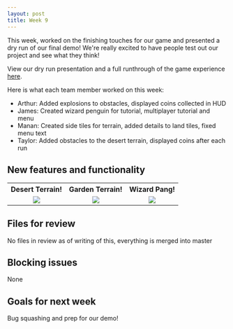 ```yaml
---
layout: post
title: Week 9
---
```

This week, worked on the finishing touches for our game and presented a dry run of our final demo! We're really excited to have people test out our project and see what they think!

View our dry run presentation and a full runthrough of the game experience [here](https://docs.google.com/presentation/d/1_MOgp5UD2B7JU7egspomIFz645lXBaoMLfclOaTmxz4/edit?usp=sharing). 

Here is what each team member worked on this week:
* Arthur: Added explosions to obstacles, displayed coins collected in HUD
* James: Created wizard penguin for tutorial, multiplayer tutorial and menu
* Manan: Created side tiles for terrain, added details to land tiles, fixed menu text
* Taylor: Added obstacles to the desert terrain, displayed coins after each run
## New features and functionality

<table style="width:100%">
<tbody>
<tr>
    <th style="border: none; text-align: center;">Desert Terrain!</th>
    <th style="border: none; text-align: center;">Garden Terrain!</th>
    <th style="border: none; text-align: center;">Wizard Pang!</th>
</tr>
<tr>
    <td style="border: none; text-align: center;">
        <img src="/xrcapstone22wi-team3/assets/gifs/week9/desert_terrain.png">
    </td>
    <td style="border: none; text-align: center;">
        <img src="/xrcapstone22wi-team3/assets/gifs/week9/garden_terrain.png">
    </td>
        <td style="border: none; text-align: center;">
        <img src="/xrcapstone22wi-team3/assets/gifs/week9/wizard_pang.png">
    </td>
</tr>
<tr>
</tr>
</tbody>
</table>

## Files for review
No files in review as of writing of this, everything is merged into master

## Blocking issues
None

## Goals for next week
Bug squashing and prep for our demo!

